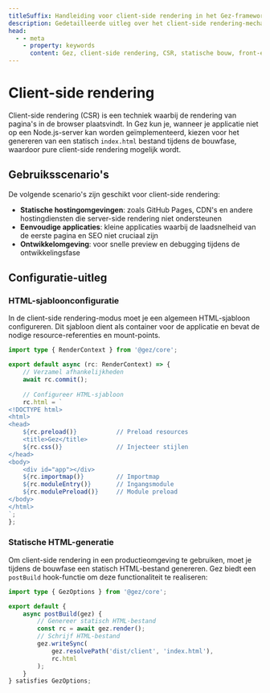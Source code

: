 ```yaml
---
titleSuffix: Handleiding voor client-side rendering in het Gez-framework
description: Gedetailleerde uitleg over het client-side rendering-mechanisme van het Gez-framework, inclusief statische bouw, implementatiestrategieën en best practices, om ontwikkelaars te helpen efficiënte front-end rendering te realiseren in een serverloze omgeving.
head:
  - - meta
    - property: keywords
      content: Gez, client-side rendering, CSR, statische bouw, front-end rendering, serverloze implementatie, prestatieoptimalisatie
---
```


# Client-side rendering

Client-side rendering (CSR) is een techniek waarbij de rendering van pagina's in de browser plaatsvindt. In Gez kun je, wanneer je applicatie niet op een Node.js-server kan worden geïmplementeerd, kiezen voor het genereren van een statisch `index.html` bestand tijdens de bouwfase, waardoor pure client-side rendering mogelijk wordt.

## Gebruiksscenario's

De volgende scenario's zijn geschikt voor client-side rendering:

- **Statische hostingomgevingen**: zoals GitHub Pages, CDN's en andere hostingdiensten die server-side rendering niet ondersteunen
- **Eenvoudige applicaties**: kleine applicaties waarbij de laadsnelheid van de eerste pagina en SEO niet cruciaal zijn
- **Ontwikkelomgeving**: voor snelle preview en debugging tijdens de ontwikkelingsfase

## Configuratie-uitleg

### HTML-sjabloonconfiguratie

In de client-side rendering-modus moet je een algemeen HTML-sjabloon configureren. Dit sjabloon dient als container voor de applicatie en bevat de nodige resource-referenties en mount-points.

```ts title="src/entry.server.ts"
import type { RenderContext } from '@gez/core';

export default async (rc: RenderContext) => {
    // Verzamel afhankelijkheden
    await rc.commit();
    
    // Configureer HTML-sjabloon
    rc.html = `
<!DOCTYPE html>
<html>
<head>
    ${rc.preload()}           // Preload resources
    <title>Gez</title>
    ${rc.css()}               // Injecteer stijlen
</head>
<body>
    <div id="app"></div>
    ${rc.importmap()}         // Importmap
    ${rc.moduleEntry()}       // Ingangsmodule
    ${rc.modulePreload()}     // Module preload
</body>
</html>
`;
};
```

### Statische HTML-generatie

Om client-side rendering in een productieomgeving te gebruiken, moet je tijdens de bouwfase een statisch HTML-bestand genereren. Gez biedt een `postBuild` hook-functie om deze functionaliteit te realiseren:

```ts title="src/entry.node.ts"
import type { GezOptions } from '@gez/core';

export default {
    async postBuild(gez) {
        // Genereer statisch HTML-bestand
        const rc = await gez.render();
        // Schrijf HTML-bestand
        gez.writeSync(
            gez.resolvePath('dist/client', 'index.html'),
            rc.html
        );
    }
} satisfies GezOptions;
```